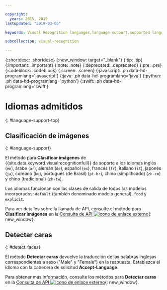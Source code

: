 ```yaml
---

copyright:
  years: 2015, 2019
lastupdated: "2019-03-06"

keywords: Visual Recognition languages,language support,supported languages

subcollection: visual-recognition

---
```


{:shortdesc: .shortdesc}
{:new_window: target="_blank"}
{:tip: .tip}
{:important: .important}
{:note: .note}
{:deprecated: .deprecated}
{:pre: .pre}
{:codeblock: .codeblock}
{:screen: .screen}
{:javascript: .ph data-hd-programlang='javascript'}
{:java: .ph data-hd-programlang='java'}
{:python: .ph data-hd-programlang='python'}
{:swift: .ph data-hd-programlang='swift'}

# Idiomas admitidos
{: #language-support-top}

## Clasificación de imágenes
{: #language-support}

El método para **Clasificar imágenes** de {{site.data.keyword.visualrecognitionfull}} da soporte a los idiomas inglés (`en`), árabe (`ar`), alemán (`de`), español (`es`), francés (`fr`), italiano (`it`), japonés (`ja`), coreano (`ko`), portugués (de Brasil) (`pt-br`), chino (simplificado) (`zh-cn`) y chino (tradicional) (`zh-tw`).

Los idiomas funcionan con las clases de salida de todos los modelos incorporados: `default` (también denominado modelo general), `food` y `explicit`.

Para ver detalles sobre la llamada de API, consulte el método para **Clasificar imágenes** en la [Consulta de API ![Icono de enlace externo](../../icons/launch-glyph.svg "Icono de enlace externo")](https://{DomainName}/apidocs/visual-recognition/#classify-images){: new_window}.

## Detectar caras
{: #detect_faces}

El método **Detectar caras** devuelve la traducción de las palabras inglesas correspondientes a sexo ("Male" y "Female") en la respuesta. Establezca el idioma con la cabecera de solicitud **Accept-Language**.

Para obtener más información, consulte los métodos para **Detectar caras** en la [Consulta de API ![Icono de enlace externo](../../icons/launch-glyph.svg "Icono de enlace externo")](https://{DomainName}/apidocs/visual-recognition/#detect-faces-in-images){: new_window}.
